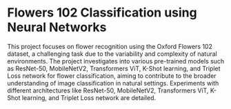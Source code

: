 # Flowers 102 Classification using Neural Networks
This project focuses on flower recognition using the Oxford Flowers 102 dataset, a challenging task due to the variability and complexity of natural environments. The project investigates into various pre-trained models such as ResNet-50, MobileNetV2, Transformers ViT, K-Shot learning, and Triplet Loss network for flower classification, aiming to contribute to the broader understanding of image classification in natural settings​. Experiments with different architectures like ResNet-50, MobileNetV2, Transformers ViT, K-Shot learning, and Triplet Loss network are detailed.
